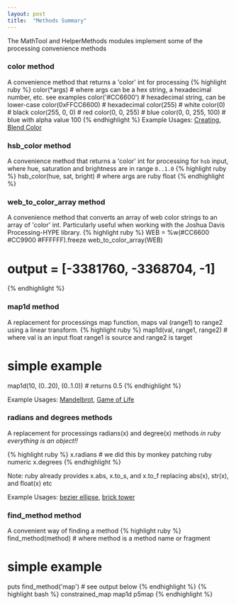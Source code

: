 ```yaml
---
layout: post
title:  "Methods Summary"
---
```


The MathTool and HelperMethods modules implement some of the processing convenience methods

### color method
A convenience method that returns a 'color' int for processing
{% highlight ruby %}
color(*args)           # where args can be a hex string, a hexadecimal number, etc. see examples
color('#CC6600')       # hexadecimal string, can be lower-case
color(0xFFCC6600)      # hexadecimal
color(255)             # white
color(0)               # black
color(255, 0, 0)       # red
color(0, 0, 255)       # blue
color(0, 0, 255, 100)  # blue with alpha value 100
{% endhighlight %}
Example Usages: [Creating][color], [Blend Color][blend_color]

### hsb_color method
A convenience method that returns a 'color' int for processing for `hsb` input, where hue, saturation and brightness are in range `0..1.0`
{% highlight ruby %}
hsb_color(hue, sat, bright) # where args are ruby float
{% endhighlight %}

### web_to_color_array method
A convenience method that converts an array of web color strings to an array of 'color' int. Particularly useful when working with the Joshua Davis Processing-HYPE library.
{% highlight ruby %}
WEB = %w(#CC6600 #CC9900 #FFFFFF).freeze
web_to_color_array(WEB)
# output = [-3381760, -3368704, -1]
{% endhighlight %}

### map1d method
A replacement for processings map function, maps val (range1) to range2 using a linear transform.
{% highlight ruby %}
map1d(val, range1, range2) # where val is an input float range1 is source and range2 is target
# simple example
map1d(10, (0..20), (0..1.0)) # returns 0.5
{% endhighlight %}

Example Usages: [Mandelbrot][mandelbrot], [Game of Life][conway]

### radians and degrees methods
A replacement for processings radians(x) and degree(x) methods _in ruby everything is an object!!_

{% highlight ruby %}
x.radians # we did this by monkey patching ruby numeric
x.degrees
{% endhighlight %}

Note: ruby already provides x.abs, x.to_s, and x.to_f replacing abs(x), str(x), and float(x) etc

Example Usages:
[bezier ellipse][bezier], [brick tower][brick_tower]

### find_method method
A convenient way of finding a method
{% highlight ruby %}
find_method(method) # where method is a method name or fragment
# simple example
puts find_method('map') # see output below
{% endhighlight %}
{% highlight bash %}
constrained_map
map1d
p5map
{% endhighlight %}

[bezier]:https://github.com/ruby-processing/JRubyArt-examples/blob/master/processing_app/basics/form/bezier_ellipse.rb
[brick_tower]:https://github.com/ruby-processing/JRubyArt-examples/blob/master/processing_app/basics/form/brick_tower.rb
[mandelbrot]:https://github.com/ruby-processing/JRubyArt-examples/blob/master/contributed/mandelbrot.rb
[conway]:https://github.com/ruby-processing/JRubyArt-examples/blob/master/processing_app/topics/shaders/conway.rb
[color]:https://github.com/ruby-processing/JRubyArt-examples/blob/master/processing_app/basics/color/creating.rb
[blend_color]:https://github.com/ruby-processing/JRubyArt-examples/blob/master/processing_app/basics/color/blend_color.rb
